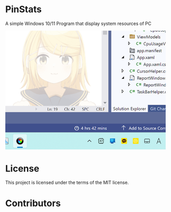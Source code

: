 # PinStats
A simple Windows 10/11 Program that display system resources of PC

![showcase](https://raw.githubusercontent.com/airtaxi/PinStats/master/PinStatsShowcase.gif)

# License
This project is licensed under the terms of the MIT license.

# Contributors

<!-- ALL-CONTRIBUTORS-LIST:START - Do not remove or modify this section -->
<!-- prettier-ignore-start -->
<!-- markdownlint-disable -->

<!-- markdownlint-restore -->
<!-- prettier-ignore-end -->

<!-- ALL-CONTRIBUTORS-LIST:END -->
